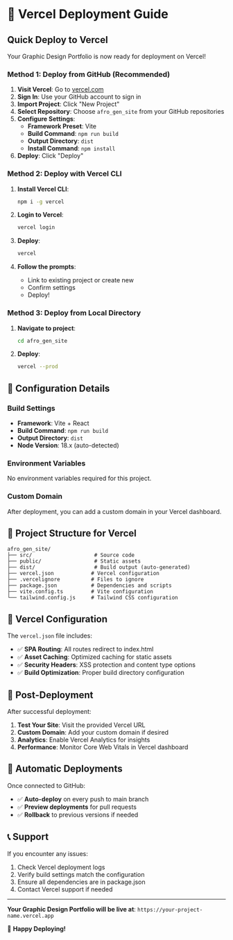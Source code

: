# 🚀 Vercel Deployment Guide

## Quick Deploy to Vercel

Your Graphic Design Portfolio is now ready for deployment on Vercel!

### Method 1: Deploy from GitHub (Recommended)

1. **Visit Vercel**: Go to [vercel.com](https://vercel.com)
2. **Sign In**: Use your GitHub account to sign in
3. **Import Project**: Click "New Project"
4. **Select Repository**: Choose `afro_gen_site` from your GitHub repositories
5. **Configure Settings**:
   - **Framework Preset**: Vite
   - **Build Command**: `npm run build`
   - **Output Directory**: `dist`
   - **Install Command**: `npm install`
6. **Deploy**: Click "Deploy"

### Method 2: Deploy with Vercel CLI

1. **Install Vercel CLI**:

   ```bash
   npm i -g vercel
   ```

2. **Login to Vercel**:

   ```bash
   vercel login
   ```

3. **Deploy**:

   ```bash
   vercel
   ```

4. **Follow the prompts**:
   - Link to existing project or create new
   - Confirm settings
   - Deploy!

### Method 3: Deploy from Local Directory

1. **Navigate to project**:

   ```bash
   cd afro_gen_site
   ```

2. **Deploy**:
   ```bash
   vercel --prod
   ```

## 🎯 Configuration Details

### Build Settings

- **Framework**: Vite + React
- **Build Command**: `npm run build`
- **Output Directory**: `dist`
- **Node Version**: 18.x (auto-detected)

### Environment Variables

No environment variables required for this project.

### Custom Domain

After deployment, you can add a custom domain in your Vercel dashboard.

## 📁 Project Structure for Vercel

```
afro_gen_site/
├── src/                    # Source code
├── public/                 # Static assets
├── dist/                   # Build output (auto-generated)
├── vercel.json            # Vercel configuration
├── .vercelignore          # Files to ignore
├── package.json           # Dependencies and scripts
├── vite.config.ts         # Vite configuration
└── tailwind.config.js     # Tailwind CSS configuration
```

## 🔧 Vercel Configuration

The `vercel.json` file includes:

- ✅ **SPA Routing**: All routes redirect to index.html
- ✅ **Asset Caching**: Optimized caching for static assets
- ✅ **Security Headers**: XSS protection and content type options
- ✅ **Build Optimization**: Proper build directory configuration

## 🚀 Post-Deployment

After successful deployment:

1. **Test Your Site**: Visit the provided Vercel URL
2. **Custom Domain**: Add your custom domain if desired
3. **Analytics**: Enable Vercel Analytics for insights
4. **Performance**: Monitor Core Web Vitals in Vercel dashboard

## 🔄 Automatic Deployments

Once connected to GitHub:

- ✅ **Auto-deploy** on every push to main branch
- ✅ **Preview deployments** for pull requests
- ✅ **Rollback** to previous versions if needed

## 📞 Support

If you encounter any issues:

1. Check Vercel deployment logs
2. Verify build settings match the configuration
3. Ensure all dependencies are in package.json
4. Contact Vercel support if needed

---

**Your Graphic Design Portfolio will be live at**: `https://your-project-name.vercel.app`

🎨 **Happy Deploying!**
